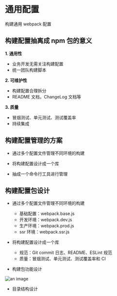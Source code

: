 # 通用配置

构建通用 webpack 配置

## 构建配置抽离成 npm 包的意义

**1. 通用性**

-   业务开发无需关注构建配置
-   统一团队构建脚本

**2. 可维护性**

-   构建配置合理拆分
-   README 文档，ChangeLog 文档等

**3. 质量**

-   冒烟测试、单元测试、测试覆盖率
-   持续集成

## 构建配置管理的方案

-   通过多个配置文件管理不同环境的构建

-   将构建配置设计成一个库

-   抽成一个命令行工具进行管理

## 构建配置包设计

-   通过多个配置文件管理不同环境的构建

    -   基础配置：webpack.base.js
    -   开发环境：webpack.dev.js
    -   生产环境：webpack.prod.js
    -   ssr 环境：webpack.ssr.js

-   将构建配置设计成一个库

    -   规范：Git commit 日志、README、ESLint 规范
    -   质量：冒烟测试、单元测试、测试覆盖率和 CI

-   构建包功能设计

![an image](https://p3.ssl.qhimg.com/t0172a88768aa06f860.png)

-   目录结构设计
